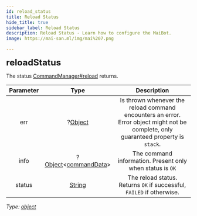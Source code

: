 ```yaml
---
id: reload_status
title: Reload Status
hide_title: true
sidebar_label: Reload Status
description: Reload Status - Learn how to configure the MaiBot.
image: https://mai-san.ml/img/mai%207.png

---
```

<b> <font size='5'> reloadStatus </font> </b>

The status [CommandManager#reload](../Classes/Command%20Manager.md#.reload%28%29) returns.

| Parameter | Type | Description |
|:-:|:-:|:-:|
|err| ?[Object](https://developer.mozilla.org/en-US/docs/Web/JavaScript/Reference/Global_Objects/Object)| Is thrown whenever the reload command encounters an error. Error object might not be complete, only guaranteed property is `stack`.
|info| ?[Object](https://developer.mozilla.org/en-US/docs/Web/JavaScript/Reference/Global_Objects/Object)<[commandData](command%20data.md)>| The command information. Present only when status is `OK`
|status| [String](https://developer.mozilla.org/en-US/docs/Web/JavaScript/Reference/Global_Objects/String)|The reload status. Returns `OK` if successful, `FAILED` if otherwise.

*Type: [object](https://developer.mozilla.org/en-US/docs/Web/JavaScript/Reference/Global_Objects/Object)*

